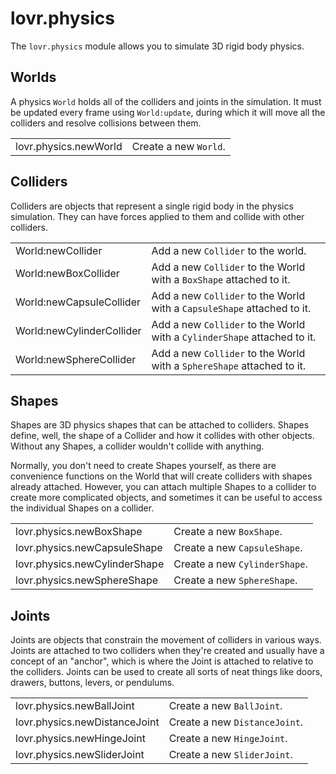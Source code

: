 <!--
category: module
-->

lovr.physics
===

The `lovr.physics` module allows you to simulate 3D rigid body physics.

Worlds
---

A physics `World` holds all of the colliders and joints in the simulation.  It must be updated every
frame using `World:update`, during which it will move all the colliders and resolve collisions
between them.

<table>
<tr>
  <td class="pre">lovr.physics.newWorld</td>
  <td>Create a new <code>World</code>.</td>
</tr>
</table>

Colliders
---

Colliders are objects that represent a single rigid body in the physics simulation.  They can have
forces applied to them and collide with other colliders.

<table>
<tr>
  <td class="pre">World:newCollider</td>
  <td>Add a new <code>Collider</code> to the world.</td>
</tr>

<tr>
  <td class="pre">World:newBoxCollider</td>
  <td>Add a new <code>Collider</code> to the World with a <code>BoxShape</code> attached to it.</td>
</tr>

<tr>
  <td class="pre">World:newCapsuleCollider</td>
  <td>Add a new <code>Collider</code> to the World with a <code>CapsuleShape</code> attached to it.</td>
</tr>

<tr>
  <td class="pre">World:newCylinderCollider</td>
  <td>Add a new <code>Collider</code> to the World with a <code>CylinderShape</code> attached to it.</td>
</tr>

<tr>
  <td class="pre">World:newSphereCollider</td>
  <td>Add a new <code>Collider</code> to the World with a <code>SphereShape</code> attached to it.</td>
</tr>
</table>

Shapes
---

Shapes are 3D physics shapes that can be attached to colliders.  Shapes define, well, the shape of
a Collider and how it collides with other objects.  Without any Shapes, a collider wouldn't collide
with anything.

Normally, you don't need to create Shapes yourself, as there are convenience functions on the World
that will create colliders with shapes already attached.  However, you can attach multiple Shapes to
a collider to create more complicated objects, and sometimes it can be useful to access the individual
Shapes on a collider.

<table>
<tr>
  <td class="pre">lovr.physics.newBoxShape</td>
  <td>Create a new <code>BoxShape</code>.</td>
</tr>

<tr>
  <td class="pre">lovr.physics.newCapsuleShape</td>
  <td>Create a new <code>CapsuleShape</code>.</td>
</tr>

<tr>
  <td class="pre">lovr.physics.newCylinderShape</td>
  <td>Create a new <code>CylinderShape</code>.</td>
</tr>

<tr>
  <td class="pre">lovr.physics.newSphereShape</td>
  <td>Create a new <code>SphereShape</code>.</td>
</tr>
</table>

Joints
---

Joints are objects that constrain the movement of colliders in various ways.  Joints are attached to
two colliders when they're created and usually have a concept of an "anchor", which is where the
Joint is attached to relative to the colliders.  Joints can be used to create all sorts of neat
things like doors, drawers, buttons, levers, or pendulums.

<table>
<tr>
  <td class="pre">lovr.physics.newBallJoint</td>
  <td>Create a new <code>BallJoint</code>.</td>
</tr>

<tr>
  <td class="pre">lovr.physics.newDistanceJoint</td>
  <td>Create a new <code>DistanceJoint</code>.</td>
</tr>

<tr>
  <td class="pre">lovr.physics.newHingeJoint</td>
  <td>Create a new <code>HingeJoint</code>.</td>
</tr>

<tr>
  <td class="pre">lovr.physics.newSliderJoint</td>
  <td>Create a new <code>SliderJoint</code>.</td>
</tr>
</table>
